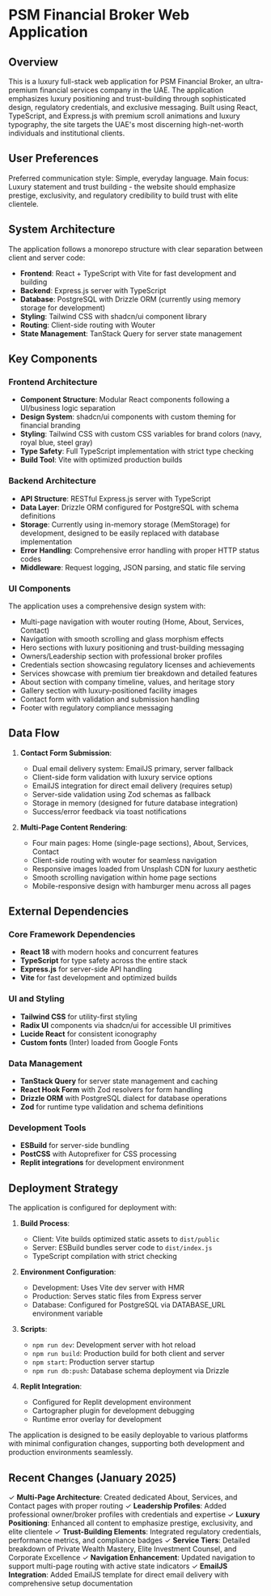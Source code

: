 # PSM Financial Broker Web Application

## Overview

This is a luxury full-stack web application for PSM Financial Broker, an ultra-premium financial services company in the UAE. The application emphasizes luxury positioning and trust-building through sophisticated design, regulatory credentials, and exclusive messaging. Built using React, TypeScript, and Express.js with premium scroll animations and luxury typography, the site targets the UAE's most discerning high-net-worth individuals and institutional clients.

## User Preferences

Preferred communication style: Simple, everyday language.
Main focus: Luxury statement and trust building - the website should emphasize prestige, exclusivity, and regulatory credibility to build trust with elite clientele.

## System Architecture

The application follows a monorepo structure with clear separation between client and server code:

- **Frontend**: React + TypeScript with Vite for fast development and building
- **Backend**: Express.js server with TypeScript 
- **Database**: PostgreSQL with Drizzle ORM (currently using memory storage for development)
- **Styling**: Tailwind CSS with shadcn/ui component library
- **Routing**: Client-side routing with Wouter
- **State Management**: TanStack Query for server state management

## Key Components

### Frontend Architecture
- **Component Structure**: Modular React components following a UI/business logic separation
- **Design System**: shadcn/ui components with custom theming for financial branding
- **Styling**: Tailwind CSS with custom CSS variables for brand colors (navy, royal blue, steel gray)
- **Type Safety**: Full TypeScript implementation with strict type checking
- **Build Tool**: Vite with optimized production builds

### Backend Architecture
- **API Structure**: RESTful Express.js server with TypeScript
- **Data Layer**: Drizzle ORM configured for PostgreSQL with schema definitions
- **Storage**: Currently using in-memory storage (MemStorage) for development, designed to be easily replaced with database implementation
- **Error Handling**: Comprehensive error handling with proper HTTP status codes
- **Middleware**: Request logging, JSON parsing, and static file serving

### UI Components
The application uses a comprehensive design system with:
- Multi-page navigation with wouter routing (Home, About, Services, Contact)
- Navigation with smooth scrolling and glass morphism effects  
- Hero sections with luxury positioning and trust-building messaging
- Owners/Leadership section with professional broker profiles
- Credentials section showcasing regulatory licenses and achievements
- Services showcase with premium tier breakdown and detailed features
- About section with company timeline, values, and heritage story
- Gallery section with luxury-positioned facility images
- Contact form with validation and submission handling
- Footer with regulatory compliance messaging

## Data Flow

1. **Contact Form Submission**: 
   - Dual email delivery system: EmailJS primary, server fallback
   - Client-side form validation with luxury service options
   - EmailJS integration for direct email delivery (requires setup)
   - Server-side validation using Zod schemas as fallback
   - Storage in memory (designed for future database integration)
   - Success/error feedback via toast notifications

2. **Multi-Page Content Rendering**:
   - Four main pages: Home (single-page sections), About, Services, Contact
   - Client-side routing with wouter for seamless navigation
   - Responsive images loaded from Unsplash CDN for luxury aesthetic
   - Smooth scrolling navigation within home page sections
   - Mobile-responsive design with hamburger menu across all pages

## External Dependencies

### Core Framework Dependencies
- **React 18** with modern hooks and concurrent features
- **TypeScript** for type safety across the entire stack
- **Express.js** for server-side API handling
- **Vite** for fast development and optimized builds

### UI and Styling
- **Tailwind CSS** for utility-first styling
- **Radix UI** components via shadcn/ui for accessible UI primitives
- **Lucide React** for consistent iconography
- **Custom fonts** (Inter) loaded from Google Fonts

### Data Management
- **TanStack Query** for server state management and caching
- **React Hook Form** with Zod resolvers for form handling
- **Drizzle ORM** with PostgreSQL dialect for database operations
- **Zod** for runtime type validation and schema definitions

### Development Tools
- **ESBuild** for server-side bundling
- **PostCSS** with Autoprefixer for CSS processing
- **Replit integrations** for development environment

## Deployment Strategy

The application is configured for deployment with:

1. **Build Process**:
   - Client: Vite builds optimized static assets to `dist/public`
   - Server: ESBuild bundles server code to `dist/index.js`
   - TypeScript compilation with strict checking

2. **Environment Configuration**:
   - Development: Uses Vite dev server with HMR
   - Production: Serves static files from Express server
   - Database: Configured for PostgreSQL via DATABASE_URL environment variable

3. **Scripts**:
   - `npm run dev`: Development server with hot reload
   - `npm run build`: Production build for both client and server
   - `npm start`: Production server startup
   - `npm run db:push`: Database schema deployment via Drizzle

4. **Replit Integration**:
   - Configured for Replit development environment
   - Cartographer plugin for development debugging
   - Runtime error overlay for development

The application is designed to be easily deployable to various platforms with minimal configuration changes, supporting both development and production environments seamlessly.

## Recent Changes (January 2025)

✓ **Multi-Page Architecture**: Created dedicated About, Services, and Contact pages with proper routing
✓ **Leadership Profiles**: Added professional owner/broker profiles with credentials and expertise
✓ **Luxury Positioning**: Enhanced all content to emphasize prestige, exclusivity, and elite clientele
✓ **Trust-Building Elements**: Integrated regulatory credentials, performance metrics, and compliance badges
✓ **Service Tiers**: Detailed breakdown of Private Wealth Mastery, Elite Investment Counsel, and Corporate Excellence
✓ **Navigation Enhancement**: Updated navigation to support multi-page routing with active state indicators
✓ **EmailJS Integration**: Added EmailJS template for direct email delivery with comprehensive setup documentation